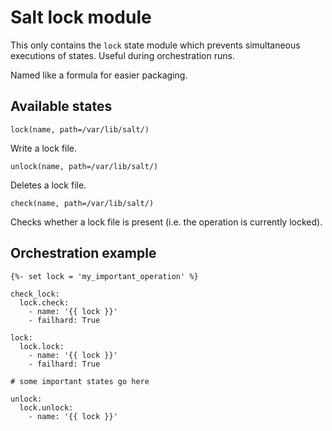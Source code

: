 # Salt lock module

This only contains the `lock` state module which prevents simultaneous executions of states. Useful during orchestration runs.

Named like a formula for easier packaging.

## Available states

`lock(name, path=/var/lib/salt/)`

Write a lock file.

`unlock(name, path=/var/lib/salt/)`

Deletes a lock file.

`check(name, path=/var/lib/salt/)`

Checks whether a lock file is present (i.e. the operation is currently locked).

## Orchestration example

```
{%- set lock = 'my_important_operation' %}

check_lock:
  lock.check:
    - name: '{{ lock }}'
    - failhard: True

lock:
  lock.lock:
    - name: '{{ lock }}'
    - failhard: True

# some important states go here

unlock:
  lock.unlock:
    - name: '{{ lock }}'
```
